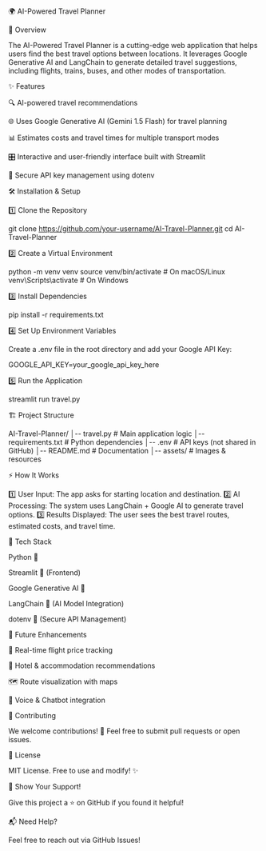 🌍 AI-Powered Travel Planner

🚀 Overview

The AI-Powered Travel Planner is a cutting-edge web application that helps users find the best travel options between locations. It leverages Google Generative AI and LangChain to generate detailed travel suggestions, including flights, trains, buses, and other modes of transportation.

✨ Features

🔍 AI-powered travel recommendations

🌐 Uses Google Generative AI (Gemini 1.5 Flash) for travel planning

📊 Estimates costs and travel times for multiple transport modes

🎛️ Interactive and user-friendly interface built with Streamlit

🔐 Secure API key management using dotenv

🛠️ Installation & Setup

1️⃣ Clone the Repository

git clone https://github.com/your-username/AI-Travel-Planner.git
cd AI-Travel-Planner

2️⃣ Create a Virtual Environment

python -m venv venv
source venv/bin/activate   # On macOS/Linux
venv\Scripts\activate     # On Windows

3️⃣ Install Dependencies

pip install -r requirements.txt

4️⃣ Set Up Environment Variables

Create a .env file in the root directory and add your Google API Key:

GOOGLE_API_KEY=your_google_api_key_here

5️⃣ Run the Application

streamlit run travel.py

🏗️ Project Structure

AI-Travel-Planner/
│-- travel.py                # Main application logic
│-- requirements.txt         # Python dependencies
│-- .env                     # API keys (not shared in GitHub)
│-- README.md                # Documentation
│-- assets/                  # Images & resources

⚡ How It Works

1️⃣ User Input: The app asks for starting location and destination.
2️⃣ AI Processing: The system uses LangChain + Google AI to generate travel options.
3️⃣ Results Displayed: The user sees the best travel routes, estimated costs, and travel time.

🔧 Tech Stack

Python 🐍

Streamlit 🎨 (Frontend)

Google Generative AI 🤖

LangChain 🔗 (AI Model Integration)

dotenv 🔐 (Secure API Management)

🎯 Future Enhancements

🛫 Real-time flight price tracking

🏨 Hotel & accommodation recommendations

🗺️ Route visualization with maps

🤖 Voice & Chatbot integration

🤝 Contributing

We welcome contributions! 🚀 Feel free to submit pull requests or open issues.

📜 License

MIT License. Free to use and modify! ✨

🌟 Show Your Support!

Give this project a ⭐ on GitHub if you found it helpful!

📬 Need Help?

Feel free to reach out via GitHub Issues!

